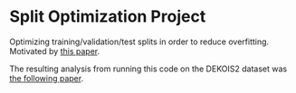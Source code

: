 # Split Optimization Project
Optimizing training/validation/test splits in order to reduce overfitting.
Motivated by [this paper](https://arxiv.org/pdf/1706.06619.pdf).

The resulting analysis from running this code on the DEKOIS2 dataset was [the following paper](https://tinyurl.com/bias-optimization).
